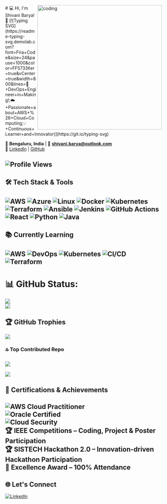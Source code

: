 <img align="right" alt="coding" width="400" src="https://i.pinimg.com/originals/54/e3/7d/54e37d8074ebcde1d96c77d7b2a7f310.gif">
# 💻 Hi, I'm Shivani Barya! 👋
[![Typing SVG](https://readme-typing-svg.demolab.com?font=Fira+Code&size=24&pause=1000&color=FF5733&center=true&vCenter=true&width=800&lines=🚀+DevOps+Engineer+in+Making!;☁️+Passionate+about+AWS+%26+Cloud+Computing;💡+Continuous+Learner+and+Innovator)](https://git.io/typing-svg)

📍 **Bengaluru, India** | 📧 **shivani.barya@outlook.com**  
🔗 [LinkedIn](https://www.linkedin.com/in/shivani-barya-2b1736293) | [GitHub](https://github.com/shivanibarya)

![Profile Views](https://komarev.com/ghpvc/?username=shivanibarya&style=for-the-badge&color=brightgreen)
---

## 🛠️ Tech Stack & Tools  

![AWS](https://img.shields.io/badge/AWS-FF9900?style=for-the-badge&logo=amazonaws&logoColor=white)
![Azure](https://img.shields.io/badge/Azure-0078D4?style=for-the-badge&logo=microsoftazure&logoColor=white)
![Linux](https://img.shields.io/badge/Linux-FCC624?style=for-the-badge&logo=linux&logoColor=black)
![Docker](https://img.shields.io/badge/Docker-2496ED?style=for-the-badge&logo=docker&logoColor=white)
![Kubernetes](https://img.shields.io/badge/Kubernetes-326CE5?style=for-the-badge&logo=kubernetes&logoColor=white)
![Terraform](https://img.shields.io/badge/Terraform-7B42BC?style=for-the-badge&logo=terraform&logoColor=white)
![Ansible](https://img.shields.io/badge/Ansible-EE0000?style=for-the-badge&logo=ansible&logoColor=white)
![Jenkins](https://img.shields.io/badge/Jenkins-D24939?style=for-the-badge&logo=jenkins&logoColor=white)
![GitHub Actions](https://img.shields.io/badge/GitHub%20Actions-2088FF?style=for-the-badge&logo=githubactions&logoColor=white)
![React](https://img.shields.io/badge/React-20232A?style=for-the-badge&logo=react&logoColor=61DAFB)
![Python](https://img.shields.io/badge/Python-3776AB?style=for-the-badge&logo=python&logoColor=white)
![Java](https://img.shields.io/badge/Java-007396?style=for-the-badge&logo=openjdk&logoColor=white)
---

## 📚 Currently Learning  

![AWS](https://img.shields.io/badge/AWS%20Cloud-FF9900?style=for-the-badge&logo=amazonaws&logoColor=white)
![DevOps](https://img.shields.io/badge/DevOps-000000?style=for-the-badge&logo=devops&logoColor=white)
![Kubernetes](https://img.shields.io/badge/Kubernetes-326CE5?style=for-the-badge&logo=kubernetes&logoColor=white)
![CI/CD](https://img.shields.io/badge/CI%2FCD-Pipelines-blue?style=for-the-badge&logo=githubactions)
![Terraform](https://img.shields.io/badge/Terraform-IaC-7B42BC?style=for-the-badge&logo=terraform)
---

# 📊 GitHub Status:
![](https://nirzak-streak-stats.vercel.app/?user=shivanibarya&theme=dark&hide_border=false)<br/>
![](https://github-readme-stats.vercel.app/api/top-langs/?username=shivanibarya&theme=dark&hide_border=false&include_all_commits=false&count_private=false&layout=compact)

## 🏆 GitHub Trophies
![](https://github-profile-trophy.vercel.app/?username=shivanibarya&theme=radical&no-frame=false&no-bg=true&margin-w=4)

### 🔝 Top Contributed Repo
![](https://github-contributor-stats.vercel.app/api?username=shivanibarya&limit=5&theme=dark&combine_all_yearly_contributions=true)
-
[![](https://visitcount.itsvg.in/api?id=shivanibarya&icon=0&color=0)](https://visitcount.itsvg.in)

## 🏅 Certifications & Achievements  
![AWS Cloud Practitioner](https://img.shields.io/badge/AWS%20Cloud%20Practitioner-FF9900?style=for-the-badge&logo=amazonaws&logoColor=white)  
![Oracle Certified](https://img.shields.io/badge/Oracle%20Foundation%20Associate-F80000?style=for-the-badge&logo=oracle&logoColor=white)  
![Cloud Security](https://img.shields.io/badge/Fundamentals%20of%20Cloud%20Security-2E8B57?style=for-the-badge&logo=cloudflare&logoColor=white)  
🏆 **IEEE Competitions** – Coding, Project & Poster Participation  
🏆 **SISTECH Hackathon 2.0** – Innovation-driven Hackathon Participation  
🏅 **Excellence Award** – 100% Attendance  
---
## 🌐 Let's Connect  

[![LinkedIn](https://img.shields.io/badge/LinkedIn-0077B5?style=for-the-badge&logo=linkedin&logoColor=white)](https://www.linkedin.com/in/shivani-barya-2b1736293)

